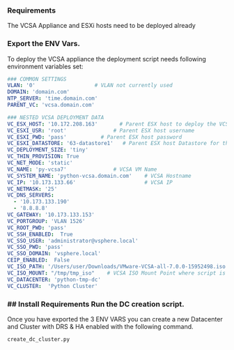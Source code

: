 ###  Requirements

The VCSA Appliance and ESXi hosts need to be deployed already

### Export the ENV Vars.

To deploy the VCSA appliance the deployment script needs following environment variables set:

``` yaml
### COMMON SETTINGS
VLAN: '0'                   # VLAN not currently used
DOMAIN: 'domain.com'
NTP_SERVER: 'time.domain.com'
PARENT_VC: 'vcsa.domain.com'

### NESTED VCSA DEPLOYMENT DATA
VC_ESX_HOST: '10.172.208.163'       # Parent ESX host to deploy the VCSA Appliance
VC_ESXI_USR: 'root'               # Parent ESX host username
VC_ESXI_PWD: 'pass'           # Parent ESX host password
VC_ESXI_DATASTORE: '63-datastore1'   # Parent ESX host Datastore for the VCSA Appliance
VC_DEPLOYMENT_SIZE: 'tiny'
VC_THIN_PROVISION: True
VC_NET_MODE: 'static'
VC_NAME: 'py-vcsa7'               # VCSA VM Name
VC_SYSTEM_NAME: 'python-vcsa.domain.com'    # VCSA Hostname
VC_IP: '10.173.133.66'                      # VCSA IP
VC_NETMASK: '25'
VC_DNS_SERVERS:
  - '10.173.133.190'
  - '8.8.8.8'
VC_GATEWAY: '10.173.133.153'
VC_PORTGROUP: 'VLAN 1526'
VC_ROOT_PWD: 'pass'
VC_SSH_ENABLED:  True
VC_SSO_USER: 'administrator@vsphere.local'
VC_SSO_PWD: 'pass'
VC_SSO_DOMAIN: 'vsphere.local'
CEIP_ENABLED:  False
VC_ISO_PATH: '/Users/user/Downloads/VMware-VCSA-all-7.0.0-15952498.iso'
VC_ISO_MOUNT: "/tmp/tmp_iso"    # VCSA ISO Mount Point where script is run
VC_DATACENTER: 'python-tmp-dc'
VC_CLUSTER:  'Python Cluster'
```

### ## Install Requirements Run the DC creation script.
Once you have exported the 3 ENV VARS you can create a new Datacenter and Cluster with DRS & HA enabled with the following command.

```shell
create_dc_cluster.py
```
